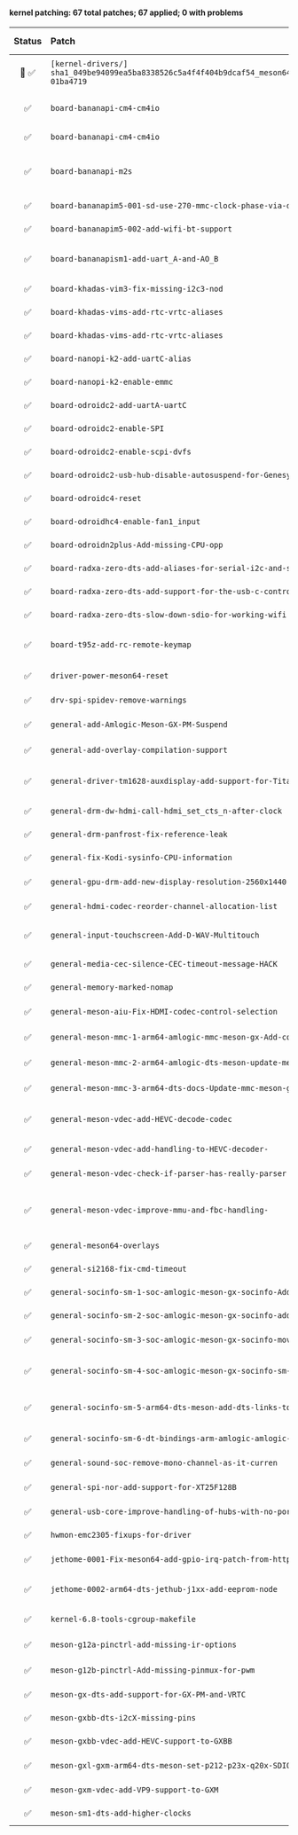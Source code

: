 #### kernel patching: 67 total patches; 67 applied; 0 with problems

| Status | Patch  | Diffstat Summary | Files patched | Author / Subject |
| :---:    | :---   | :---   | :---   | :---  |
|  🤖  ✅  | `[kernel-drivers/]` `sha1_049be94099ea5ba8338526c5a4f4f404b9dcaf54_meson64_edge_2d3cea8c_6ec0e137-01ba4719` | `(+0/-0)[]` | f3410f254a7cb51110431ed09eaa688cf126e46c `?` | `Armbian Autopatcher` _[AUTOGEN] /opt/build_armbian/extensions/cache/patch/kernel-drivers/sha1_049be94099ea5ba8338526c5a4f4f404b9dcaf54_meson64_edge_2d3cea8c_6ec0e137-01ba4719_ |
| ✅  | `board-bananapi-cm4-cm4io` | `(+17/-4)[2M]` | 207cc4bc3ce624d359398207be7a89056376a67e `meson-g12b-bananapi-cm4.dtsi`, `meson-g12b-bananapi-cm4-cm4io.dts` | `Patrick Yavitz` _arch: arm64: dts: amlogic: meson g12b bananapi cm4_ |
| ✅  | `board-bananapi-cm4-cm4io` | `(+7/-2)[1M]` | 9a793791ceb407f0476d19f878f4f3078d8839d8 `meson-g12b-bananapi-cm4.dtsi` | `Patrick Yavitz` _BananaPi CM4: improve SDIO WiFi speeds_ |
| ✅  | `board-bananapi-m2s` | `(+17/-0)[3M]` | ec477b64be25733b9174dad12bf8636bb7310c20 `meson-g12b-bananapi.dtsi`, `meson-g12b-a311d-bananapi-m2s.dts`, `meson-g12b-s922x-bananapi-m2s.dts` | `Patrick Yavitz` _arch: arm64: dts: amlogic: meson g12b bananapi m2s_ |
| ✅  | `board-bananapim5-001-sd-use-270-mmc-clock-phase-via-dt` | `(+5/-0)[1M]` | 2dfa007cf3c0fb7921a0b39aafdd869348ca8880 `meson-sm1-bananapi.dtsi` | `Igor Pecovnik` _BananaPi M5: 270 clock phase, via amlogic,mmc-phase_ |
| ✅  | `board-bananapim5-002-add-wifi-bt-support` | `(+65/-1)[1M]` | 2d16b311bcecb655432a1bb1e102bc0549a15947 `meson-sm1-bananapi-m5.dts` | `Patrick Yavitz` _arch: arm64: dts: amlogic: add wifi/bt support to bananapi m5_ |
| ✅  | `board-bananapism1-add-uart_A-and-AO_B` | `(+26/-0)[3M]` | 0317ea9dad184d395de2af16d7e6fc12524f55bb `meson-sm1-bananapi-m2-pro.dts`, `meson-g12-common.dtsi`, `meson-sm1-bananapi.dtsi` | `Patrick Yavitz` _arm64: dts: amlogic: meson-sm1-bananapi: add uart A and AO_B_ |
| ✅  | `board-khadas-vim3-fix-missing-i2c3-nod` | `(+7/-0)[1M]` | 8fa8c86e8a86ea7fb0722a74ff9c76ff39513170 `meson-khadas-vim3.dtsi` | `Christian Hewitt` _WIP: arm64: dts: meson: khadas-vim3: fix missing i2c3 node_ |
| ✅  | `board-khadas-vims-add-rtc-vrtc-aliases` | `(+2/-0)[1M]` | 6a258d52024da3fb6a5e03d2bdfbb938a397984d `meson-gxl-s905x-khadas-vim.dts` | `Christian Hewitt` _HACK: arm64: dts: meson: add rtc/vrtc aliases to Khadas VIM_ |
| ✅  | `board-khadas-vims-add-rtc-vrtc-aliases` | `(+2/-0)[1M]` | 3bcda896b381906ef7d6a0cd0a9420493fd6550e `meson-gxm-khadas-vim2.dts` | `Christian Hewitt` _HACK: arm64: dts: meson: add rtc/vrtc aliases to Khadas VIM2_ |
| ✅  | `board-nanopi-k2-add-uartC-alias` | `(+1/-0)[1M]` | b061ba20f7a4a5ff870696f951f858709a7e1150 `meson-gxbb-nanopi-k2.dts` | `Martin Ayotte` _add uartC alias for nanopi-k2_ |
| ✅  | `board-nanopi-k2-enable-emmc` | `(+1/-3)[1M]` | a6e5fbf07db54b09d04e00bd4eec5b43092d6c0a `meson-gxbb-nanopi-k2.dts` | `Igor Pecovnik` _nanopik2 - enable eMMC_ |
| ✅  | `board-odroidc2-add-uartA-uartC` | `(+14/-0)[1M]` | d0f29edf925e9eb0e7cf69f470ef3cf7854d4073 `meson-gxbb-odroidc2.dts` | `Martin Ayotte` _add uartA and uartC for Odroid-C2_ |
| ✅  | `board-odroidc2-enable-SPI` | `(+26/-0)[1M]` | ef30282a1d9c0d141b5109e5490d560d8464c095 `meson-gxbb-odroidc2.dts` | `Thomas McKahan` _Odroid C2 enable SPI_ |
| ✅  | `board-odroidc2-enable-scpi-dvfs` | `(+2/-1)[1M]` | 9f6108b213a1402d03f1449002159ee6c65574a1 `meson-gxbb-odroidc2.dts` | `zador-blood-stained` _Enable odroidc2-dev DVFS_ |
| ✅  | `board-odroidc2-usb-hub-disable-autosuspend-for-Genesys-Logic-` | `(+1/-1)[1M]` | 06ba5e4ecdbb50dd8b5ff2bbab2feda4f9c7fb3c `hub.c` | `Christian Hewitt` _LOCAL: usb: hub: disable autosuspend for Genesys Logic Hubs_ |
| ✅  | `board-odroidc4-reset` | `(+10/-0)[1M]` | 1a9671972eb233f5e3e5da40c6054a1b03f3847d `meson-sm1-odroid-c4.dts` | `Ash Hughes` _adapted meson64-reboot driver, fix reboot on odroid C4 when using UHS-II SD cards_ |
| ✅  | `board-odroidhc4-enable-fan1_input` | `(+4/-0)[1M]` | bae8040540686fcf610f82d1d0a1573c1a5603fc `meson-sm1-odroid-hc4.dts` | `Ricardo Pardini` _ODROID-HC4: add DT attributes to enable fan1_input_ |
| ✅  | `board-odroidn2plus-Add-missing-CPU-opp` | `(+16/-0)[1M]` | 1a65326735ec72529f3a7d7893b3b86132fa4e3c `meson-g12b-a311d.dtsi` | `Igor Pecovnik` _Add missing CPU opp values for clocking g12b / N2+ higher_ |
| ✅  | `board-radxa-zero-dts-add-aliases-for-serial-i2c-and-spi` | `(+12/-0)[1M]` | a2c8f1bc28519f5ca52935e1ce5a4be51d6d0d11 `meson-g12a-radxa-zero.dts` | `Patrick Yavitz` _arm64: dts: Radxa Zero: set aliases for serial, i2c and spi_ |
| ✅  | `board-radxa-zero-dts-add-support-for-the-usb-c-controller` | `(+48/-0)[1M]` | 73b7ad7b05f34f572100d970cc0c21ad92200733 `meson-g12a-radxa-zero.dts` | `Christian Hewitt` _arm64: dts: meson: radxa-zero: add support for the usb type-c controller_ |
| ✅  | `board-radxa-zero-dts-slow-down-sdio-for-working-wifi` | `(+1/-1)[1M]` | b64e03616ba1d22f8e0e6f2d4f7fec7fa46085e5 `meson-g12a-radxa-zero.dts` | `Yuntian Zhang` _VENDOR: Radxa Zero Wi-Fi fix_ |
| ✅  | `board-t95z-add-rc-remote-keymap` | `(+80/-0)[4M, 1A]` | a1f8bba4114fb19960e622b3faa7d11de81527f8 `rc-sunvell-t95z-plus.c`, `vendor-prefixes.yaml`, `rc.yaml`, `Makefile`, `rc-map.h` | `Christian Hewitt` _add rc keymaps for Sunvell T95Z Plus_ |
| ✅  | `driver-power-meson64-reset` | `(+194/-0)[2M, 1A]` | f79e3180b0185c6a701057d88048884b874ee4f7 `meson64-reboot.c`, `Kconfig`, `Makefile` | `Patrick Yavitz` _pyavitz meson64-generalized `odroid-reboot` driver_ |
| ✅  | `drv-spi-spidev-remove-warnings` | `(+2/-0)[1M]` | 0543ed62c5137f70018134612be4d7e1dcae544f `spidev.c` | `John Doe` _rockchip64: edge: 6.10.5 drv:spi:spidev remove warnings_ |
| ✅  | `general-add-Amlogic-Meson-GX-PM-Suspend` | `(+93/-0)[2M, 1A]` | 77abbaaf2463e0601756bab9af3b92549b9cf7a3 `meson_gx_pm.c`, `Kconfig`, `Makefile` | `Neil Armstrong` _HACK: arm64: meson: add Amlogic Meson GX PM Suspend_ |
| ✅  | `general-add-overlay-compilation-support` | `(+19/-2)[2M]` | 58c0c731a8333f2734d4423f8d61a3df2e42c0d2 `Makefile.dtbinst`, `Makefile.lib` | `Paolo Sabatino` _compile .scr and install overlays in right path_ |
| ✅  | `general-driver-tm1628-auxdisplay-add-support-for-Titanmec-TM16` | `(+477/-0)[2M, 3A]` | 4d141684de77910361014fe4f4671e1721b298cb `tm1628.c`, `titanmec,tm1628.yaml`, `Kconfig`, `sysfs-devices-auxdisplay-tm1628`, `Makefile` | `Heiner Kallweit` _FROMLIST(v5): auxdisplay: add support for Titanmec TM1628 7 segment display controller + etc_ |
| ✅  | `general-drm-dw-hdmi-call-hdmi_set_cts_n-after-clock` | `(+5/-0)[1M]` | 06e2727ebadfef27340ade54614de40fc38a918b `dw-hdmi.c` | `Jonas Karlman` _TEMP: drm: dw-hdmi: call hdmi_set_cts_n after clock is enabled_ |
| ✅  | `general-drm-panfrost-fix-reference-leak` | `(+1/-1)[1M]` | 570153a7c5e8c7545d48ee723095e5913c138f5b `panfrost_job.c` | `Qinglang Miao` _drm/panfrost: fix reference leak in panfrost_job_hw_submit_ |
| ✅  | `general-fix-Kodi-sysinfo-CPU-information` | `(+1/-2)[1M]` | 97e0437969ef7dfbf45b8180cb525345a4e8ca39 `cpuinfo.c` | `Christian Hewitt` _HACK: arm64: fix Kodi sysinfo CPU information_ |
| ✅  | `general-gpu-drm-add-new-display-resolution-2560x1440` | `(+19/-1)[2M]` | 36e89dbf1859606cb03e120429c64a7757d7066a `meson_vclk.c`, `meson_venc.c` | `Dongjin Kim` _ODROID-COMMON: gpu/drm: add new display resolution 2560x1440_ |
| ✅  | `general-hdmi-codec-reorder-channel-allocation-list` | `(+77/-63)[1M]` | 361b6bb55efe5cdd1e26f20f1b3e75b24d3a3e7a `hdmi-codec.c` | `Jonas Karlman` _WIP: ASoC: hdmi-codec: reorder channel allocation list_ |
| ✅  | `general-input-touchscreen-Add-D-WAV-Multitouch` | `(+574/-0)[4M, 1A]` | 69d664111da74e3b7db779a8bb3e1161eff6748d `dwav-usb-mt.c`, `Kconfig`, `hid-ids.h`, `hid-quirks.c`, `Makefile` | `Hyeonki Hong` _ODROID-COMMON: input/touchscreen: Add D-WAV Multitouch driver._ |
| ✅  | `general-media-cec-silence-CEC-timeout-message-HACK` | `(+3/-3)[1M]` | f5971e99aa81c572d9cdde4637d3bd2f5e6ac114 `cec-adap.c` | `Christian Hewitt` _HACK: media: cec: silence CEC timeout message_ |
| ✅  | `general-memory-marked-nomap` | `(+0/-9)[1M]` | 8fab7c135b7370e0ebb5238c50c15f552e27d31d `of_reserved_mem.c` | `Stefan Agner` _HACK: of: partial revert of fdt.c changes_ |
| ✅  | `general-meson-aiu-Fix-HDMI-codec-control-selection` | `(+80/-34)[2M]` | 62ff64c982f7cbd8c549c74d305b84bd3121902b `aiu-codec-ctrl.c`, `aiu-encoder-i2s.c` | `Martin Blumenstingl` _ASoC: meson: aiu: Fix HDMI codec control selection_ |
| ✅  | `general-meson-mmc-1-arm64-amlogic-mmc-meson-gx-Add-core-tx-rx-eMMC-SD-SD` | `(+48/-6)[1M, 1A]` | 4458881329e4f0918cfda51d2a26c46514536d13 `meson-gx-mmc.h`, `meson-gx-mmc.c` | `Vyacheslav Bocharov` _arm64: amlogic: mmc: meson-gx: Add core, tx, rx eMMC/SD/SDIO phase clock settings from devicetree data_ |
| ✅  | `general-meson-mmc-2-arm64-amlogic-dts-meson-update-meson-axg-device-tree` | `(+3/-0)[1M]` | e5c216f0c64ce489788254a3899162391e2d374c `meson-axg.dtsi` | `Vyacheslav Bocharov` _arm64: amlogic: dts: meson: update meson-axg device-tree for new core, tx, rx phase clock settings._ |
| ✅  | `general-meson-mmc-3-arm64-dts-docs-Update-mmc-meson-gx-documentation-for` | `(+11/-0)[1M]` | 89d2779d818d18eaaa7f6c754e5bb5c4816b61a4 `amlogic,meson-gx-mmc.yaml` | `Vyacheslav Bocharov` _arm64: dts: docs: Update mmc meson-gx documentation for new config option amlogic,mmc-phase_ |
| ✅  | `general-meson-vdec-add-HEVC-decode-codec` | `(+1505/-2)[4M, 2A]` | e13f9088068f336b4cc5addb373578c0f4656b1a `codec_hevc.c`, `vdec_platform.c`, `codec_hevc.h`, `Makefile`, `esparser.c`, `hevc_regs.h` | `benjamin545` _WIP: drivers: meson: vdec: add HEVC decode codec_ |
| ✅  | `general-meson-vdec-add-handling-to-HEVC-decoder-` | `(+34/-18)[1M]` | 4d224ea9247904c9130f7d3caebcc1dd08de2317 `codec_hevc.c` | `benjamin545` _WIP: drivers: meson: vdec: add handling to HEVC decoder to show frames when ready_ |
| ✅  | `general-meson-vdec-check-if-parser-has-really-parser` | `(+10/-4)[1M]` | 063844aaa676db91204e9dd59dc89fee4e611d36 `esparser.c` | `Neil Armstrong` _WIP: drivers: meson: vdec: check if parser has really parser before marking input buffer as error_ |
| ✅  | `general-meson-vdec-improve-mmu-and-fbc-handling-` | `(+163/-101)[8M]` | cef9e3da04b3360c93692ea2e9d833b41f2dce5d `codec_hevc_common.c`, `vdec_helpers.c`, `codec_vp9.c`, `vdec_helpers.h`, `codec_h264.c`, `codec_hevc_common.h`, `esparser.c`, `vdec.h` | `benjamin545` _WIP: drivers: meson: vdec: improve mmu and fbc handling and add 10 bit handling_ |
| ✅  | `general-meson64-overlays` | `(+3/-0)[1M]` | 2d8f40b0e08c8c9b7a3b5fb81371b51a12aacef4 `Makefile.lib` | `Zhang Ning` _general: meson64 overlays_ |
| ✅  | `general-si2168-fix-cmd-timeout` | `(+1/-1)[1M]` | ab304aa54fbd9d7dbd86cb8005bec71499c2e44f `si2168.c` | `Koumes` _si2168: fix cmd timeout_ |
| ✅  | `general-socinfo-sm-1-soc-amlogic-meson-gx-socinfo-Add-S905L-ID` | `(+1/-0)[1M]` | 8c47b7c52dc4ff093c92d202b0b619ca2e07c64d `meson-gx-socinfo.c` | `Christian Hewitt` _soc: amlogic: meson-gx-socinfo: Add S905L ID_ |
| ✅  | `general-socinfo-sm-2-soc-amlogic-meson-gx-socinfo-add-new-A113X-SoC-id` | `(+1/-0)[1M]` | 31388ae162d9e848769cf7fa6143c8ed291c4a23 `meson-gx-socinfo.c` | `Viacheslav Bocharov` _soc: amlogic: meson-gx-socinfo: add new A113X SoC id_ |
| ✅  | `general-socinfo-sm-3-soc-amlogic-meson-gx-socinfo-move-common-code-to-hea` | `(+137/-125)[1M, 1A]` | 15e8b454335c91f851c0a219caeecaefe391c54a `meson-gx-socinfo.c`, `meson-gx-socinfo-internal.h` | `Viacheslav Bocharov` _soc: amlogic: meson-gx-socinfo: move common code to header file_ |
| ✅  | `general-socinfo-sm-4-soc-amlogic-meson-gx-socinfo-sm-Add-Amlogic-secure-m` | `(+211/-4)[3M, 1A]` | 7103ebf692099f15e6712b544dbd87209a7b6f15 `meson-gx-socinfo-sm.c`, `meson-gx-socinfo-internal.h`, `Kconfig`, `Makefile` | `Viacheslav Bocharov` _soc: amlogic: meson-gx-socinfo-sm: Add Amlogic secure-monitor SoC Information driver_ |
| ✅  | `general-socinfo-sm-5-arm64-dts-meson-add-dts-links-to-secure-monitor-for-` | `(+4/-0)[4M]` | e967db21e0aeeddb9972fff4b7c8a240cfe37edc `meson-a1.dtsi`, `meson-axg.dtsi`, `meson-g12-common.dtsi`, `meson-gx.dtsi` | `Viacheslav Bocharov` _arm64: dts: meson: add dts links to secure-monitor for soc driver in a1, axg, gx, g12_ |
| ✅  | `general-socinfo-sm-6-dt-bindings-arm-amlogic-amlogic-meson-gx-ao-secure-a` | `(+4/-0)[1M]` | 2f2a3f373f27096081aa08b61391bc959e815fd0 `amlogic,meson-gx-ao-secure.yaml` | `Viacheslav Bocharov` _dt-bindings: arm: amlogic: amlogic,meson-gx-ao-secure: add secure-monitor property_ |
| ✅  | `general-sound-soc-remove-mono-channel-as-it-curren` | `(+2/-2)[1M]` | c8803ad169f6f802da412fa68bd8cd5901c465c1 `axg-frddr.c` | `ckkim` _ODROID-N2: sound/soc: remove mono channel as it currently doesn't work hdmi output._ |
| ✅  | `general-spi-nor-add-support-for-XT25F128B` | `(+22/-0)[3M, 1A]` | 20a65a995d3674f603b5f6c1695119c58b6c87e5 `xtx.c`, `Makefile`, `core.c`, `core.h` | `Andreas Rammhold` _spi-nor: add support for XT25F128B & XT25Q64_ |
| ✅  | `general-usb-core-improve-handling-of-hubs-with-no-ports` | `(+2/-3)[1M]` | ddfc2b577463119df4348f4b0a7944240f9b0316 `hub.c` | `Heiner Kallweit` _usb: core: improve handling of hubs with no ports_ |
| ✅  | `hwmon-emc2305-fixups-for-driver` | `(+88/-8)[1M]` | c9695839bc107e875c988b360da56688925c8555 `emc2305.c` | `Patrick Yavitz` _hwmon: emc2305: fixups for driver_ |
| ✅  | `jethome-0001-Fix-meson64-add-gpio-irq-patch-from-https-lkml.org-l` | `(+42/-0)[2M]` | 6ce02542c4aadd0a52a02bb030062ad7b117c992 `pinctrl-meson.c`, `pinctrl-meson.h` | `usera` _Fix:meson64: add gpio irq (patch from https://lkml.org/lkml/2020/11/27/8)_ |
| ✅  | `jethome-0002-arm64-dts-jethub-j1xx-add-eeprom-node` | `(+24/-0)[2M]` | 3bd5a5ef1c6d13b1809b03fa5862b3a729d01565 `meson-axg-jethome-jethub-j110-rev-2.dts`, `meson-axg-jethome-jethub-j110-rev-3.dts` | `Viacheslav Bocharov` _arm64: dts: jethub-j1xx: add eeprom node_ |
| ✅  | `kernel-6.8-tools-cgroup-makefile` | `(+11/-0)[1A]` | 6aa9fa537275bb3208b26addc8806f2d6ba219eb `Makefile` | `ColorfulRhino` _[ARCHEOLOGY] meson-s4t7: Fix custom_kernel_config: hash modification has to happen inside the first function call_ |
| ✅  | `meson-g12a-pinctrl-add-missing-ir-options` | `(+25/-0)[2M]` | ac3daf28d46af7cb997f98134120ea2392ae73cb `meson-g12-common.dtsi`, `pinctrl-meson-g12a.c` | `Yuntian Zhang` _pinctrl: meson-g12a: add missing ir options_ |
| ✅  | `meson-g12b-pinctrl-Add-missing-pinmux-for-pwm` | `(+45/-3)[2M]` | 0f185a5b3e2fb52fd28130b84c2b077629ffb2ad `meson-g12b.dtsi`, `pinctrl-meson-g12a.c` | `Yuntian Zhang` _pinctrl: meson: Add several missing pinmux for pwm functions_ |
| ✅  | `meson-gx-dts-add-support-for-GX-PM-and-VRTC` | `(+9/-0)[1M]` | e53b8198a6d6ea7deef288d25ee034048edd31d4 `meson-gx.dtsi` | `Neil Armstrong` _HACK: arm64: dts: meson: add support for GX PM and Virtual RTC_ |
| ✅  | `meson-gxbb-dts-i2cX-missing-pins` | `(+4/-0)[1M]` | 8579bec3d4d2e758df1b4fbc1fe709f4c562ee57 `meson-gxbb.dtsi` | `Martin Ayotte` _fix i2cA and i2cB miossing pins_ |
| ✅  | `meson-gxbb-vdec-add-HEVC-support-to-GXBB` | `(+12/-0)[1M]` | e66dc3566c58aa84ec3815e317a9bdfc29a7701f `vdec_platform.c` | `Christian Hewitt` _WIP: drivers: meson: vdec: add HEVC support to GXBB_ |
| ✅  | `meson-gxl-gxm-arm64-dts-meson-set-p212-p23x-q20x-SDIO-to-100MH` | `(+10/-2)[2M]` | 71c71195273f9a6ab1238b56955418cd417a1699 `meson-gx-p23x-q20x.dtsi`, `meson-gxl-s905x-p212.dtsi` | `Christian Hewitt` _WIP: arm64: dts: meson: set p212/p23x/q20x SDIO to 100MHz + add UHS SDIO capabilities_ |
| ✅  | `meson-gxm-vdec-add-VP9-support-to-GXM` | `(+13/-1)[1M]` | e54a6604f205048da4e0b1038d09ad686a118137 `vdec_platform.c` | `Christian Hewitt` _drivers: meson: vdec: add VP9 support to GXM_ |
| ✅  | `meson-sm1-dts-add-higher-clocks` | `(+10/-0)[1M]` | 46373264f42beaacd52d983decc1f3986988ea7a `meson-sm1.dtsi` | `Igor Pecovnik` _Add higher clocks for SM1 family_ |


